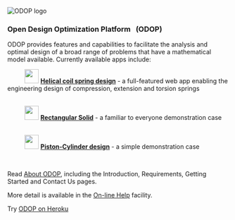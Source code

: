 ![ODOP logo](./client/public/favicon.ico "ODOP logo") 
### Open Design Optimization Platform &nbsp; (ODOP)

ODOP provides features and capabilities to facilitate the analysis and optimal design 
of a broad range of problems that have a mathematical model available. 
Currently available apps include:

&nbsp; &nbsp; &nbsp; &nbsp; &nbsp; <img height="32" src="./client/public/designtypes/Spring/Compression/favicon.ico"> 
<b>[Helical coil spring design](https://www.springdesignsoftware.org)</b> - a full-featured web app enabling the engineering design of compression, extension and torsion springs    
<br />

&nbsp; &nbsp; &nbsp; &nbsp; &nbsp; <img height="32" src="./client/public/designtypes/Solid/favicon.ico"> 
<b>[Rectangular Solid](https://thegrumpys.github.io/odop/Help/DesignTypes/r_solid)</b> - a familiar to everyone demonstration case   
<br />

&nbsp; &nbsp; &nbsp; &nbsp; &nbsp; <img height="32" src="./client/public/designtypes/Piston-Cylinder/favicon.ico"> 
<b>[Piston-Cylinder design](https://thegrumpys.github.io/odop/Help/DesignTypes/pcyl)</b> - a simple demonstration case   

&nbsp;

Read [About ODOP](https://thegrumpys.github.io/odop/About), including the Introduction, Requirements, Getting Started and Contact Us pages.   

More detail is available in the [On-line Help](https://thegrumpys.github.io/odop/Help) facility.   

Try [ODOP on Heroku](https://odop.herokuapp.com/)   

&nbsp;

